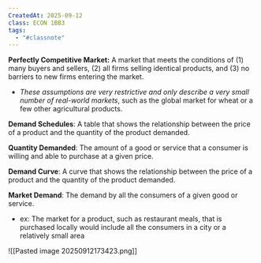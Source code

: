 ```yaml
---
CreatedAt: 2025-09-12
class: ECON 1BB3
tags:
  - "#classnote"
---
```

**Perfectly Competitive Market:** A market that meets the conditions of (1) many buyers and sellers, (2) all firms selling identical products, and (3) no barriers to new firms entering the market.
- *These assumptions are very restrictive and only describe a very small number of real-world markets*, such as the global market for wheat or a few other agricultural products.

**Demand Schedules**: A table that shows the relationship between the price of a product and the quantity of the product demanded.

**Quantity Demanded**: The amount of a good or service that a consumer is willing and able to purchase at a given price.

**Demand Curve**: A curve that shows the relationship between the price of a product and the quantity of the product demanded.

**Market Demand**: The demand by all the consumers of a given good or service.
- ex: The market for a product, such as restaurant meals, that is purchased locally would include all the consumers in a city or a relatively small area

![[Pasted image 20250912173423.png]]